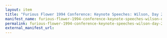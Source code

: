 ```yaml
---
layout: item
title: "Furious Flower 1994 Conference: Keynote Speeches: Wilson, Day 2 Part 1, September 30, 1994"
manifest_name: furious-flower-1994-conference-keynote-speeches-wilson-day-2-part-1-september-30-1994
permalink: furious-flower-1994-conference-keynote-speeches-wilson-day-2-part-1-september-30-1994/
external_manifest_url: 
---
```

<!-- Add an essay or interpretive material below this line,
using HTML or markdown.  Do not modify this file above this line -->
